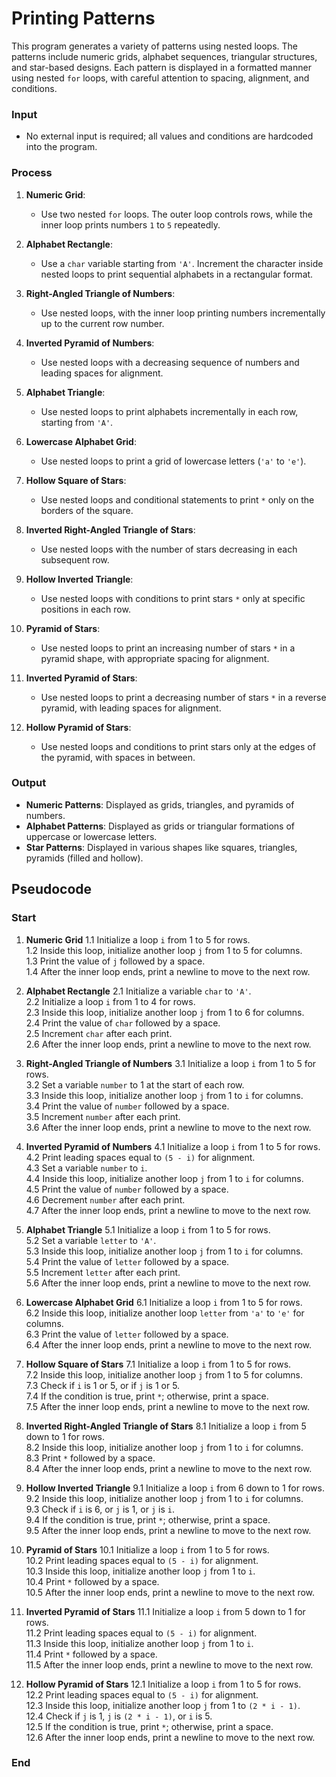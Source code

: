 #  Printing Patterns 

 This program generates a variety of patterns using nested loops. The patterns include numeric grids, alphabet sequences, triangular structures, and star-based designs. Each pattern is displayed in a formatted manner using nested `for` loops, with careful attention to spacing, alignment, and conditions.

### Input
- No external input is required; all values and conditions are hardcoded into the program.

### Process
1. **Numeric Grid**: 
   - Use two nested `for` loops. The outer loop controls rows, while the inner loop prints numbers `1` to `5` repeatedly.

2. **Alphabet Rectangle**:
   - Use a `char` variable starting from `'A'`. Increment the character inside nested loops to print sequential alphabets in a rectangular format.

3. **Right-Angled Triangle of Numbers**:
   - Use nested loops, with the inner loop printing numbers incrementally up to the current row number.

4. **Inverted Pyramid of Numbers**:
   - Use nested loops with a decreasing sequence of numbers and leading spaces for alignment.

5. **Alphabet Triangle**:
   - Use nested loops to print alphabets incrementally in each row, starting from `'A'`.

6. **Lowercase Alphabet Grid**:
   - Use nested loops to print a grid of lowercase letters (`'a'` to `'e'`).

7. **Hollow Square of Stars**:
   - Use nested loops and conditional statements to print `*` only on the borders of the square.

8. **Inverted Right-Angled Triangle of Stars**:
   - Use nested loops with the number of stars decreasing in each subsequent row.

9. **Hollow Inverted Triangle**:
   - Use nested loops with conditions to print stars `*` only at specific positions in each row.

10. **Pyramid of Stars**:
    - Use nested loops to print an increasing number of stars `*` in a pyramid shape, with appropriate spacing for alignment.

11. **Inverted Pyramid of Stars**:
    - Use nested loops to print a decreasing number of stars `*` in a reverse pyramid, with leading spaces for alignment.

12. **Hollow Pyramid of Stars**:
    - Use nested loops and conditions to print stars only at the edges of the pyramid, with spaces in between.

### Output
- **Numeric Patterns**: Displayed as grids, triangles, and pyramids of numbers.
- **Alphabet Patterns**: Displayed as grids or triangular formations of uppercase or lowercase letters.
- **Star Patterns**: Displayed in various shapes like squares, triangles, pyramids (filled and hollow).

## Pseudocode
### Start
1. **Numeric Grid**
   1.1 Initialize a loop `i` from 1 to 5 for rows.  
   1.2 Inside this loop, initialize another loop `j` from 1 to 5 for columns.  
   1.3 Print the value of `j` followed by a space.  
   1.4 After the inner loop ends, print a newline to move to the next row.  

2. **Alphabet Rectangle**
   2.1 Initialize a variable `char` to `'A'`.  
   2.2 Initialize a loop `i` from 1 to 4 for rows.  
   2.3 Inside this loop, initialize another loop `j` from 1 to 6 for columns.  
   2.4 Print the value of `char` followed by a space.  
   2.5 Increment `char` after each print.  
   2.6 After the inner loop ends, print a newline to move to the next row.  

3. **Right-Angled Triangle of Numbers**
   3.1 Initialize a loop `i` from 1 to 5 for rows.  
   3.2 Set a variable `number` to 1 at the start of each row.  
   3.3 Inside this loop, initialize another loop `j` from 1 to `i` for columns.  
   3.4 Print the value of `number` followed by a space.  
   3.5 Increment `number` after each print.  
   3.6 After the inner loop ends, print a newline to move to the next row.  

4. **Inverted Pyramid of Numbers**
   4.1 Initialize a loop `i` from 1 to 5 for rows.  
   4.2 Print leading spaces equal to `(5 - i)` for alignment.  
   4.3 Set a variable `number` to `i`.  
   4.4 Inside this loop, initialize another loop `j` from 1 to `i` for columns.  
   4.5 Print the value of `number` followed by a space.  
   4.6 Decrement `number` after each print.  
   4.7 After the inner loop ends, print a newline to move to the next row.  

5. **Alphabet Triangle**
   5.1 Initialize a loop `i` from 1 to 5 for rows.  
   5.2 Set a variable `letter` to `'A'`.  
   5.3 Inside this loop, initialize another loop `j` from 1 to `i` for columns.  
   5.4 Print the value of `letter` followed by a space.  
   5.5 Increment `letter` after each print.  
   5.6 After the inner loop ends, print a newline to move to the next row.  

6. **Lowercase Alphabet Grid**
   6.1 Initialize a loop `i` from 1 to 5 for rows.  
   6.2 Inside this loop, initialize another loop `letter` from `'a'` to `'e'` for columns.  
   6.3 Print the value of `letter` followed by a space.  
   6.4 After the inner loop ends, print a newline to move to the next row.  

7. **Hollow Square of Stars**
   7.1 Initialize a loop `i` from 1 to 5 for rows.  
   7.2 Inside this loop, initialize another loop `j` from 1 to 5 for columns.  
   7.3 Check if `i` is 1 or 5, or if `j` is 1 or 5.  
   7.4 If the condition is true, print `*`; otherwise, print a space.  
   7.5 After the inner loop ends, print a newline to move to the next row.  

8. **Inverted Right-Angled Triangle of Stars**
   8.1 Initialize a loop `i` from 5 down to 1 for rows.  
   8.2 Inside this loop, initialize another loop `j` from 1 to `i` for columns.  
   8.3 Print `*` followed by a space.  
   8.4 After the inner loop ends, print a newline to move to the next row.  

9. **Hollow Inverted Triangle**
   9.1 Initialize a loop `i` from 6 down to 1 for rows.  
   9.2 Inside this loop, initialize another loop `j` from 1 to `i` for columns.  
   9.3 Check if `i` is 6, or `j` is 1, or `j` is `i`.  
   9.4 If the condition is true, print `*`; otherwise, print a space.  
   9.5 After the inner loop ends, print a newline to move to the next row.  

10. **Pyramid of Stars**
    10.1 Initialize a loop `i` from 1 to 5 for rows.  
    10.2 Print leading spaces equal to `(5 - i)` for alignment.  
    10.3 Inside this loop, initialize another loop `j` from 1 to `i`.  
    10.4 Print `*` followed by a space.  
    10.5 After the inner loop ends, print a newline to move to the next row.  

11. **Inverted Pyramid of Stars**
    11.1 Initialize a loop `i` from 5 down to 1 for rows.  
    11.2 Print leading spaces equal to `(5 - i)` for alignment.  
    11.3 Inside this loop, initialize another loop `j` from 1 to `i`.  
    11.4 Print `*` followed by a space.  
    11.5 After the inner loop ends, print a newline to move to the next row.  

12. **Hollow Pyramid of Stars**
    12.1 Initialize a loop `i` from 1 to 5 for rows.  
    12.2 Print leading spaces equal to `(5 - i)` for alignment.  
    12.3 Inside this loop, initialize another loop `j` from 1 to `(2 * i - 1)`.  
    12.4 Check if `j` is 1, `j` is `(2 * i - 1)`, or `i` is 5.  
    12.5 If the condition is true, print `*`; otherwise, print a space.  
    12.6 After the inner loop ends, print a newline to move to the next row.  
### End


